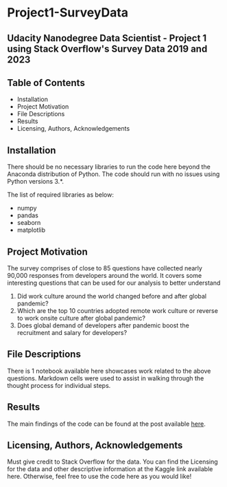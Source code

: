 # Project1-SurveyData
## Udacity Nanodegree Data Scientist - Project 1 using Stack Overflow's Survey Data 2019 and 2023


## Table of Contents
- Installation
- Project Motivation
- File Descriptions
- Results
- Licensing, Authors, Acknowledgements

## Installation
There should be no necessary libraries to run the code here beyond the Anaconda distribution of Python. The code should run with no issues using Python versions 3.*.

The list of required libraries as below:

* numpy
* pandas
* seaborn
* matplotlib

## Project Motivation
The survey comprises of close to 85 questions have collected nearly 90,000 responses from developers around the world. It covers some interesting questions that can be used for our analysis to better understand

1. Did work culture around the world changed before and after global pandemic?
2. Which are the top 10 countries adopted remote work culture or reverse to work onsite culture after global pandemic?
3. Does global demand of developers after pandemic boost the recruitment and salary for developers?

## File Descriptions 
There is 1 notebook available here showcases work related to the above questions. Markdown cells were used to assist in walking through the thought process for individual steps.

## Results 
The main findings of the code can be found at the post available [here](https://medium.com/@swetling.chan/how-global-pandemic-changed-developers-work-culture-and-salary-3e9d93459db2).

## Licensing, Authors, Acknowledgements
Must give credit to Stack Overflow for the data. You can find the Licensing for the data and other descriptive information at the Kaggle link available here. Otherwise, feel free to use the code here as you would like!
